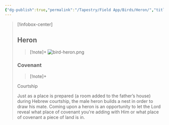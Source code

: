 ```yaml
---
{"dg-publish":true,"permalink":"/Tapestry/Field App/Birds/Heron/","title":"Heron","tags":["covenants/animals/birds"],"dgHomeLink":true,"dgEnableSearch":true}
---
```


> [!infobox-center] 
> ## Heron
> > [!note]+
> ![bird-heron.png](/img/user/File%20Vault/Field%20App/birds/bird-heron.png)
> ### Covenant
>> [!note]+ 
>  <p class="note first">Courtship</p>
>  
><p class="note second">Just as a place is prepared (a room added to the father’s house) during Hebrew courtship, the male heron builds a nest in order to draw his mate. Coming upon a heron is an opportunity to let the Lord reveal what place of covenant you're adding with Him or what place of covenant a piece of land is in.</p>



